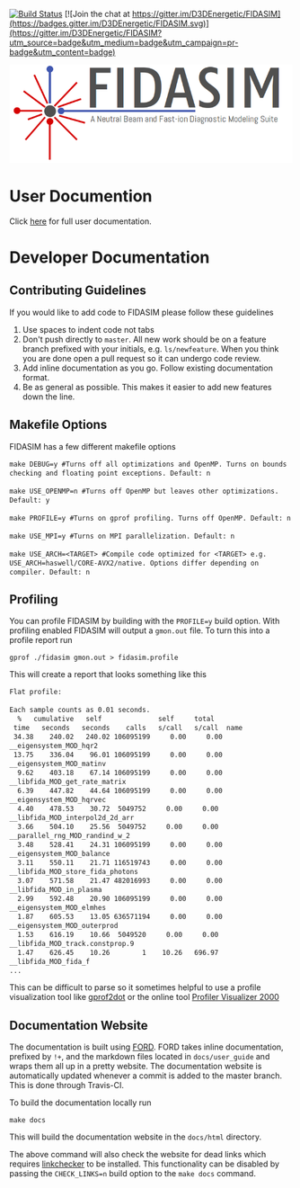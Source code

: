[![Build Status](https://travis-ci.org/D3DEnergetic/FIDASIM.svg?branch=master)](https://travis-ci.org/D3DEnergetic/FIDASIM)
[![Join the chat at https://gitter.im/D3DEnergetic/FIDASIM](https://badges.gitter.im/D3DEnergetic/FIDASIM.svg)](https://gitter.im/D3DEnergetic/FIDASIM?utm_source=badge&utm_medium=badge&utm_campaign=pr-badge&utm_content=badge)

![FIDASIM](docs/media/fidasim-logo.png)

# User Documention
Click [here](http://d3denergetic.github.io/FIDASIM/) for full user documentation.

# Developer Documentation

## Contributing Guidelines
If you would like to add code to FIDASIM please follow these guidelines

1. Use spaces to indent code not tabs
2. Don't push directly to `master`. All new work should be on a feature branch prefixed with your initials, e.g. `ls/newfeature`. When you think you are done open a pull request so it can undergo code review.
3. Add inline documentation as you go. Follow existing documentation format.
4. Be as general as possible. This makes it easier to add new features down the line.

## Makefile Options
FIDASIM has a few different makefile options
```
make DEBUG=y #Turns off all optimizations and OpenMP. Turns on bounds checking and floating point exceptions. Default: n

make USE_OPENMP=n #Turns off OpenMP but leaves other optimizations. Default: y

make PROFILE=y #Turns on gprof profiling. Turns off OpenMP. Default: n

make USE_MPI=y #Turns on MPI parallelization. Default: n

make USE_ARCH=<TARGET> #Compile code optimized for <TARGET> e.g. USE_ARCH=haswell/CORE-AVX2/native. Options differ depending on compiler. Default: n
```

## Profiling
You can profile FIDASIM by building with the `PROFILE=y` build option.
With profiling enabled FIDASIM will output a `gmon.out` file.
To turn this into a profile report run
```
gprof ./fidasim gmon.out > fidasim.profile
```
This will create a report that looks something like this
```
Flat profile:

Each sample counts as 0.01 seconds.
  %   cumulative   self              self     total           
 time   seconds   seconds    calls   s/call   s/call  name    
 34.38    240.02   240.02 106095199     0.00     0.00  __eigensystem_MOD_hqr2
 13.75    336.04    96.01 106095199     0.00     0.00  __eigensystem_MOD_matinv
  9.62    403.18    67.14 106095199     0.00     0.00  __libfida_MOD_get_rate_matrix
  6.39    447.82    44.64 106095199     0.00     0.00  __eigensystem_MOD_hqrvec
  4.40    478.53    30.72  5049752     0.00     0.00  __libfida_MOD_interpol2d_2d_arr
  3.66    504.10    25.56  5049752     0.00     0.00  __parallel_rng_MOD_randind_w_2
  3.48    528.41    24.31 106095199     0.00     0.00  __eigensystem_MOD_balance
  3.11    550.11    21.71 116519743     0.00     0.00  __libfida_MOD_store_fida_photons
  3.07    571.58    21.47 482016993     0.00     0.00  __libfida_MOD_in_plasma
  2.99    592.48    20.90 106095199     0.00     0.00  __eigensystem_MOD_elmhes
  1.87    605.53    13.05 636571194     0.00     0.00  __eigensystem_MOD_outerprod
  1.53    616.19    10.66  5049520     0.00     0.00  __libfida_MOD_track.constprop.9
  1.47    626.45    10.26        1    10.26   696.97  __libfida_MOD_fida_f
...
```
This can be difficult to parse so it sometimes helpful to use a profile visualization tool like [gprof2dot](https://github.com/jrfonseca/gprof2dot) or the online tool [Profiler Visualizer 2000](http://gprof.jlf-hacks.com/)

## Documentation Website
The documentation is built using [FORD](https://github.com/cmacmackin/ford).
FORD takes inline documentation, prefixed by `!+`, and the markdown files located in `docs/user_guide` and wraps them all up in a pretty website.
The documentation website is automatically updated whenever a commit is added to the master branch. This is done through Travis-CI.

To build the documentation locally run
```
make docs
```
This will build the documentation website in the `docs/html` directory.

The above command will also check the website for dead links which requires [linkchecker](https://wummel.github.io/linkchecker/) to be installed.
This functionality can be disabled by passing the `CHECK_LINKS=n` build option to the `make docs` command. 
